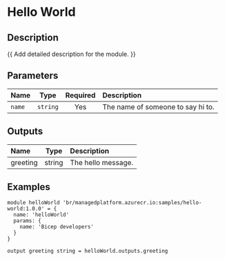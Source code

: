 # Hello World

## Description

{{ Add detailed description for the module. }}

## Parameters

| Name   | Type     | Required | Description                       |
| :----- | :------: | :------: | :-------------------------------- |
| `name` | `string` | Yes      | The name of someone to say hi to. |

## Outputs

| Name     | Type   | Description        |
| :------- | :----: | :----------------- |
| greeting | string | The hello message. |

## Examples

```bicep
module helloWorld 'br/managedplatform.azurecr.io:samples/hello-world:1.0.0' = {
  name: 'helloWorld'
  params: {
    name: 'Bicep developers'
  }
}

output greeting string = helloWorld.outputs.greeting
```
